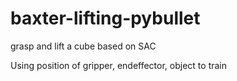 # baxter-lifting-pybullet
grasp and lift a cube based on SAC

Using position of gripper, endeffector, object to train
